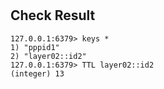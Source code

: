 #

## Check Result

```
127.0.0.1:6379> keys *
1) "pppid1"
2) "layer02::id2"
127.0.0.1:6379> TTL layer02::id2
(integer) 13
```